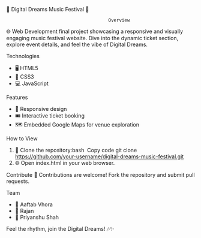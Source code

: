 🎵 Digital Dreams Music Festival 🎵

                                          Overview

🌐 Web Development final project showcasing a responsive and visually engaging music festival website. Dive into the dynamic ticket section, explore event details, and feel the vibe of Digital Dreams.

Technologies
* 🖥️ HTML5
* 🎨 CSS3
* 💻 JavaScript

Features
* 📱 Responsive design
* 🎟️ Interactive ticket booking
* 🗺️ Embedded Google Maps for venue exploration

How to View
1. 📂 Clone the repository:bash  Copy code git clone https://github.com/your-username/digital-dreams-music-festival.git   
2. 🌐 Open index.html in your web browser.

Contribute
🤝 Contributions are welcome! Fork the repository and submit pull requests.

Team
* 👤 Aaftab Vhora
* 👤 Rajan 
* 👤 Priyanshu Shah

Feel the rhythm, join the Digital Dreams! 🎶✨

